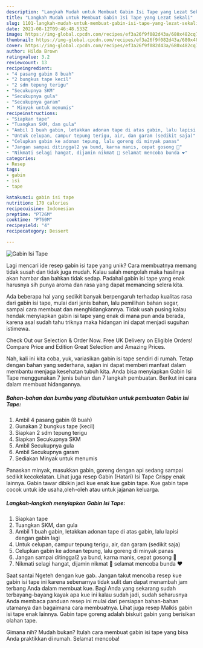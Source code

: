 ```yaml
---
description: "Langkah Mudah untuk Membuat Gabin Isi Tape yang Lezat Sekali"
title: "Langkah Mudah untuk Membuat Gabin Isi Tape yang Lezat Sekali"
slug: 1101-langkah-mudah-untuk-membuat-gabin-isi-tape-yang-lezat-sekali
date: 2021-08-12T09:46:48.533Z
image: https://img-global.cpcdn.com/recipes/ef3a26f9f082d43a/680x482cq70/gabin-isi-tape-foto-resep-utama.jpg
thumbnail: https://img-global.cpcdn.com/recipes/ef3a26f9f082d43a/680x482cq70/gabin-isi-tape-foto-resep-utama.jpg
cover: https://img-global.cpcdn.com/recipes/ef3a26f9f082d43a/680x482cq70/gabin-isi-tape-foto-resep-utama.jpg
author: Hilda Brown
ratingvalue: 3.2
reviewcount: 13
recipeingredient:
- "4 pasang gabin 8 buah"
- "2 bungkus tape kecil"
- "2 sdm tepung terigu"
- "Secukupnya SKM"
- "Secukupnya gula"
- "Secukupnya garam"
- " Minyak untuk menumis"
recipeinstructions:
- "Siapkan tape"
- "Tuangkan SKM, dan gula"
- "Ambil 1 buah gabin, letakkan adonan tape di atas gabin, lalu lapisi dengan gabin lagi"
- "Untuk celupan, campur tepung terigu, air, dan garam (sedikit saja)"
- "Celupkan gabin ke adonan tepung, lalu goreng di minyak panas"
- "Jangan sampai ditinggal2 ya bund, karna manis, cepat gosong 🙈"
- "Nikmati selagi hangat, dijamin nikmat 🥰 selamat mencoba bunda ❤"
categories:
- Resep
tags:
- gabin
- isi
- tape

katakunci: gabin isi tape 
nutrition: 170 calories
recipecuisine: Indonesian
preptime: "PT26M"
cooktime: "PT60M"
recipeyield: "4"
recipecategory: Dessert

---
```



![Gabin Isi Tape](https://img-global.cpcdn.com/recipes/ef3a26f9f082d43a/680x482cq70/gabin-isi-tape-foto-resep-utama.jpg)

Lagi mencari ide resep gabin isi tape yang unik? Cara membuatnya memang tidak susah dan tidak juga mudah. Kalau salah mengolah maka hasilnya akan hambar dan bahkan tidak sedap. Padahal gabin isi tape yang enak harusnya sih punya aroma dan rasa yang dapat memancing selera kita.

Ada beberapa hal yang sedikit banyak berpengaruh terhadap kualitas rasa dari gabin isi tape, mulai dari jenis bahan, lalu pemilihan bahan segar, sampai cara membuat dan menghidangkannya. Tidak usah pusing kalau hendak menyiapkan gabin isi tape yang enak di mana pun anda berada, karena asal sudah tahu triknya maka hidangan ini dapat menjadi suguhan istimewa.

Check Out our Selection &amp; Order Now. Free UK Delivery on Eligible Orders! Compare Price and Edition Great Selection and Amazing Prices.


Nah, kali ini kita coba, yuk, variasikan gabin isi tape sendiri di rumah. Tetap dengan bahan yang sederhana, sajian ini dapat memberi manfaat dalam membantu menjaga kesehatan tubuh kita. Anda bisa menyiapkan Gabin Isi Tape menggunakan 7 jenis bahan dan 7 langkah pembuatan. Berikut ini cara dalam membuat hidangannya.

<!--inarticleads1-->

##### Bahan-bahan dan bumbu yang dibutuhkan untuk pembuatan Gabin Isi Tape:

1. Ambil 4 pasang gabin (8 buah)
1. Gunakan 2 bungkus tape (kecil)
1. Siapkan 2 sdm tepung terigu
1. Siapkan Secukupnya SKM
1. Ambil Secukupnya gula
1. Ambil Secukupnya garam
1. Sediakan  Minyak untuk menumis


Panaskan minyak, masukkan gabin, goreng dengan api sedang sampai sedikit kecokelatan. Lihat juga resep Gabin (Hatari) Isi Tape Crispy enak lainnya. Gabin tawar dibikin jadi kue enak kue gabin tape. Kue gabin tape cocok untuk ide usaha,oleh-oleh atau untuk jajanan keluarga. 

<!--inarticleads2-->

##### Langkah-langkah menyiapkan Gabin Isi Tape:

1. Siapkan tape
1. Tuangkan SKM, dan gula
1. Ambil 1 buah gabin, letakkan adonan tape di atas gabin, lalu lapisi dengan gabin lagi
1. Untuk celupan, campur tepung terigu, air, dan garam (sedikit saja)
1. Celupkan gabin ke adonan tepung, lalu goreng di minyak panas
1. Jangan sampai ditinggal2 ya bund, karna manis, cepat gosong 🙈
1. Nikmati selagi hangat, dijamin nikmat 🥰 selamat mencoba bunda ❤


Saat santai Ngeteh dengan kue gab. Jangan takut mencoba resep kue gabin isi tape ini karena sebenarnya tidak sulit dan dapat menambah jam terbang Anda dalam membuat kue. Bagi Anda yang sekarang sudah terbayang-bayang kayak apa kue ini kalau sudah jadi, sudah seharusnya Anda membaca panduan resep ini mulai dari persiapan bahan-bahan utamanya dan bagaimana cara membuatnya. Lihat juga resep Malkis gabin isi tape enak lainnya. Gabin tape goreng adalah biskuit gabin yang berisikan olahan tape. 

Gimana nih? Mudah bukan? Itulah cara membuat gabin isi tape yang bisa Anda praktikkan di rumah. Selamat mencoba!
